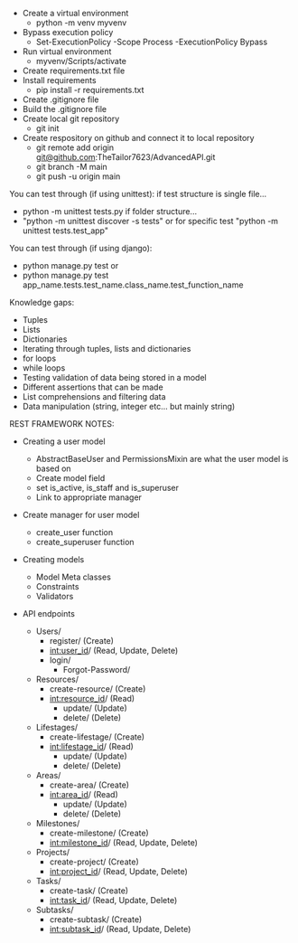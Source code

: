 * Create a virtual environment
    * python -m venv myvenv
* Bypass execution policy
    * Set-ExecutionPolicy -Scope Process -ExecutionPolicy Bypass
* Run virtual environment
    * myvenv/Scripts/activate
* Create requirements.txt file
* Install requirements
    * pip install -r requirements.txt
* Create .gitignore file
* Build the .gitignore file
* Create local git repository
    * git init
* Create respository on github and connect it to local repository
    * git remote add origin git@github.com:TheTailor7623/AdvancedAPI.git
    * git branch -M main
    * git push -u origin main

You can test through (if using unittest):
if test structure is single file...
* python -m unittest tests.py
if folder structure...
* "python -m unittest discover -s tests" or for specific test "python -m unittest tests.test_app"

You can test through (if using django):
* python manage.py test
or
* python manage.py test app_name.tests.test_name.class_name.test_function_name

Knowledge gaps:
* Tuples
* Lists
* Dictionaries
* Iterating through tuples, lists and dictionaries
* for loops
* while loops
* Testing validation of data being stored in a model
* Different assertions that can be made
* List comprehensions and filtering data
* Data manipulation (string, integer etc... but mainly string)

REST FRAMEWORK NOTES:
* Creating a user model
    * AbstractBaseUser and PermissionsMixin are what the user model is based on
    * Create model field
    * set is_active, is_staff and is_superuser
    * Link to appropriate manager

* Create manager for user model
    * create_user function
    * create_superuser function

* Creating models
    * Model Meta classes
    * Constraints
    * Validators

* API endpoints
    * Users/
        * register/ (Create)
        * <int:user_id>/ (Read, Update, Delete)
        * login/
            * Forgot-Password/
    * Resources/
        * create-resource/ (Create)
        * <int:resource_id>/ (Read)
            * update/ (Update)
            * delete/ (Delete)
    * Lifestages/
        * create-lifestage/ (Create)
        * <int:lifestage_id>/ (Read)
            * update/ (Update)
            * delete/ (Delete)
    * Areas/
        * create-area/ (Create)
        * <int:area_id>/ (Read)
            * update/ (Update)
            * delete/ (Delete)
    * Milestones/
        * create-milestone/ (Create)
        * <int:milestone_id>/ (Read, Update, Delete)
    * Projects/
        * create-project/ (Create)
        * <int:project_id>/ (Read, Update, Delete)
    * Tasks/
        * create-task/ (Create)
        * <int:task_id>/ (Read, Update, Delete)
    * Subtasks/
        * create-subtask/ (Create)
        * <int:subtask_id>/ (Read, Update, Delete)
